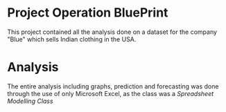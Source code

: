# Project Operation BluePrint

This project contained all the analysis done on a dataset for the company "Blue" which sells Indian clothing in the USA.

# Analysis

The entire analysis including graphs, prediction and forecasting was done through the use of only Microsoft Excel, as the class was a *Spreadsheet Modelling Class*
